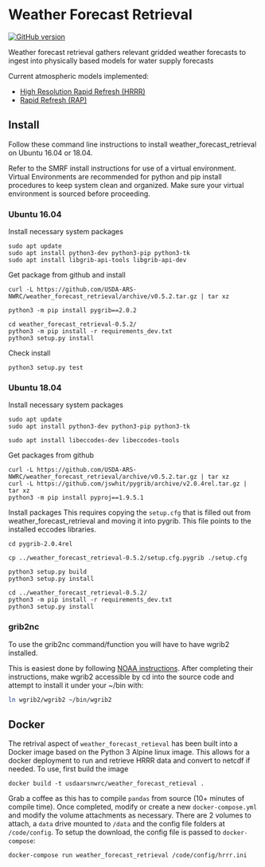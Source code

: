 # Weather Forecast Retrieval

[![GitHub version](https://badge.fury.io/gh/USDA-ARS-NWRC%2Fweather_forecast_retieval.svg)](https://badge.fury.io/gh/USDA-ARS-NWRC%2Fweather_forecast_retieval)


Weather forecast retrieval gathers relevant gridded weather forecasts to ingest into physically based models for water supply forecasts

Current atmospheric models implemented:
* [High Resolution Rapid Refresh (HRRR)](https://rapidrefresh.noaa.gov/hrrr/)
* [Rapid Refresh (RAP)](https://rapidrefresh.noaa.gov/)

## Install
Follow these command line instructions to install weather_forecast_retrieval on Ubuntu 16.04 or 18.04.

Refer to the SMRF install instructions for use of a virtual environment. Virtual
Environments are recommended for python and pip install procedures to keep system
clean and organized. Make sure your virtual environment is sourced before proceeding.


### Ubuntu 16.04
Install necessary system packages

```
sudo apt update
sudo apt install python3-dev python3-pip python3-tk
sudo apt install libgrib-api-tools libgrib-api-dev
```

Get package from github and install

```
curl -L https://github.com/USDA-ARS-NWRC/weather_forecast_retrieval/archive/v0.5.2.tar.gz | tar xz

python3 -m pip install pygrib==2.0.2

cd weather_forecast_retrieval-0.5.2/
python3 -m pip install -r requirements_dev.txt
python3 setup.py install
```

Check install
```
python3 setup.py test
```

### Ubuntu 18.04

Install necessary system packages

```
sudo apt update
sudo apt install python3-dev python3-pip python3-tk

sudo apt install libeccodes-dev libeccodes-tools
```

Get packages from github

```
curl -L https://github.com/USDA-ARS-NWRC/weather_forecast_retrieval/archive/v0.5.2.tar.gz | tar xz
curl -L https://github.com/jswhit/pygrib/archive/v2.0.4rel.tar.gz | tar xz
python3 -m pip install pyproj==1.9.5.1
```

Install packages
This requires copying the ```setup.cfg``` that is filled out from weather_forecast_retrieval
and moving it into pygrib. This file points to the installed eccodes libraries.
```
cd pygrib-2.0.4rel

cp ../weather_forecast_retrieval-0.5.2/setup.cfg.pygrib ./setup.cfg

python3 setup.py build
python3 setup.py install

cd ../weather_forecast_retrieval-0.5.2/
python3 -m pip install -r requirements_dev.txt
python3 setup.py install
```

### grib2nc

To use the grib2nc command/function you will have to have wgrib2 installed.

This is easiest done by following [NOAA instructions](https://www.cpc.ncep.noaa.gov/products/wesley/wgrib2/compile_questions.html).
After completing their instructions, make wgrib2 accessible by cd into the source code and
attempt to install it under your ~/bin with:

```bash
ln wgrib2/wgrib2 ~/bin/wgrib2
```

## Docker

The retrival aspect of `weather_forecast_retieval` has been built into a Docker image based on the Python 3 Alpine linux image. This allows for a docker deployment to run and retrieve HRRR data and convert to netcdf if needed. To use, first build the image

```
docker build -t usdaarsnwrc/weather_forecast_retieval .
```

Grab a coffee as this has to compile `pandas` from source (10+ minutes of compile time). Once completed, modify or create a new `docker-compose.yml` and modify the volume attachments as necessary. There are 2 volumes to attach, a `data` drive mounted to `/data` and the config file folders at `/code/config`. To setup the download, the config file is passed to `docker-compose`:

```
docker-compose run weather_forecast_retrieval /code/config/hrrr.ini
```